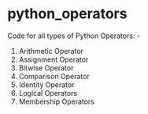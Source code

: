 # python_operators
Code for all types of Python Operators: - 
1. Arithmetic Operator
2. Assignment Operator
3. Bitwise Operator
4. Comparison Operator
5. Identity Operator
6. Logical Operators
7. Membership Operators
